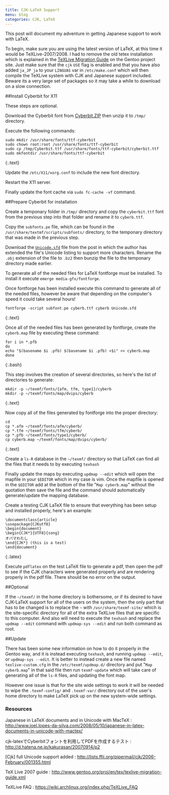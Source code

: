 ```yaml
---
title: CJK-LaTeX Support
menu: blog
categories: CJK, LaTeX
---
```

This post will document my adventure in getting Japanese support to work with
LaTeX.

To begin, make sure you are using the latest version of LaTeX, at this time it
would be TeXLive-2007/2008. I had to remove the old tetex installation which is
explained in the [TeXLive Migration
Guide](http://www.gentoo.org/proj/en/tex/texlive-migration-guide.xml) on the
Gentoo project site. Just make sure that the `cjk` `USE` flag is enabled and that
you have also added `ja_JP ja` to your `LINGUAS` var in `/etc/make.conf` which will
then compile the TeXLive system with CJK and Japanese support included. Beware
its a very large set of packages so it may take a while to download on a slow
connection.

##Install Cyberbit for X11

These steps are optional.

Download the Cyberbit font from
[Cyberbit.ZIP](http://http.netscape.com.edgesuite.net/pub/communicator/extras/fonts/windows/Cyberbit.ZIP)
then unzip it to `/tmp/` directory.

Execute the following commands:

    sudo mkdir /usr/share/fonts/ttf-cyberbit
    sudo chown root:root /usr/share/fonts/ttf-cyberbit
    sudo cp /tmp/Cyberbit.ttf /usr/share/fonts/ttf-cyberbit/cyberbit.ttf
    sudo mkfontdir /usr/share/fonts/ttf-cyberbit
{:.text}

Update the `/etc/X11/xorg.conf` to include the new font directory.

Restart the X11 server.

Finally update the font cache via `sudo fc-cache -vf` command.

##Prepare Cyberbit for installation

Create a temponary folder in `/tmp/` directory and copy the `cyberbit.ttf` font
from the previous step into that folder and rename it to `cyberb.ttf`.

Copy the `subfonts.pe` file, which can be found in the
`/usr/share/textmf/scripts/subfonts/` directory, to the temponary directory
that was made in the previous step.

Download the
[`Unicode.sfd`](http://lists.ffii.org/pipermail/cjk/2006-February/001355.html)
file from the post in which the author has extended the file's Unicode listing
to support more characters. Rename the `.obj` extension of the file to `.bz2`
then bunzip the file to the temponary directory made earlier.

To generate all of the needed files for LaTeX fontforge must be installed.
To install it execute `emerge media-gfx/fontforge`.

Once fontforge has been installed execute this command to generate all of
the needed files, however be aware that depending on the computer's speed it
could take several hours!

    fontforge -script subfont.pe cyberb.ttf cyberb Unicode.sfd
{:.text}

Once all of the needed files has been generated by fontforge, create the
`cyberb.map` file by executing these command:

    for i in *.pfb
    do
    echo "$(basename $i .pfb) $(basename $i .pfb) <$i" >> cyberb.map
    done
{:.bash}

This step involves the creation of several directories, so here's the list
of directories to generate:

    mkdir -p ~/texmf/fonts/{afm, tfm, type1}/cyberb
    mkdir -p ~/texmf/fonts/map/dvips/cyberb
{:.text}

Now copy all of the files generated by fontforge into the proper directory:

    cd
    cp *.afm ~/texmf/fonts/afm/cyberb/
    cp *.tfm ~/texmf/fonts/tfm/cyberb/
    cp *.pfb ~/texmf/fonts/type1/cyberb/
    cp cyberb.map ~/texmf/fonts/map/dvips/cyberb/
{:.text}

Create a `ls-R` database in the `~/texmf/` directory so that LaTeX can find all
the files that it needs to by executing `texhash`

Finally update the maps by executing `updmap --edit` which will open the
mapfile in your `$EDITOR` which in my case is vim. Once the mapfile is opened in
the `$EDITOR` add at the bottom of the file "`Map cyberb.map`" without the
quotation then save the file and the command should automatically
generate/update the mapping database.

Create a testing CJK LaTeX file to ensure that everything has been setup
and installed properly, here's an example:

    \documentclass{article}
    \usepackage{CJKutf8}
    \begin{document}
    \begin{CJK*}{UTF8}{song}
    オバマわたし
    \end{CJK*} (this is a test)
    \end{document}
{:.latex}

Execute `pdflatex` on the test LaTeX file to generate a pdf, then open the pdf to
see if the CJK characters were generated properly and are rendering properly in
the pdf file. There should be no error on the output.


##Optional

If the `~/texmf/` in the home directory is bothersome, or if its desired to have
CJK-LaTeX support for all of the users on the system, then the only part that
has to be changed is to replace the `~` with `/usr/share/texmf-site/` which is the
site-specific directory for all of the extra TeXLive files that are specific to
this computer. And also will need to execute the `texhash` and replace the `updmap
--edit` command with `updmap-sys --edit` and run both command as root.


##Update

There has been some new information on how to do it properly in the Gentoo way,
and it is instead executing `texhash`, and running `updmap --edit`, or
`updmap-sys --edit`. It is better to instead create a new file named
`texlive-custom.cfg` in the `/etc/texmf/updmap.d/` directory and put "`Map
cyberb.map`" in that said file then run `texmf-update` which will take care
of generating all of the `ls-R` files, and updating the font map.

However one issue is that for the site wide settings to work it will be needed
to wipe the `.texmf-config/` and `.texmf-var/` directory out of the user's home
directory to make LaTeX pick up on the new system-wide settings.


### Resources

Japanese in LaTeX documents and in Unicode with MacTeX
: <http://www.joel.lopes-da-silva.com/2008/05/10/japanese-in-latex-documents-in-unicode-with-mactex/>

cjk-latexでCyberbitフォントを利用してPDFを作成するテスト
: <http://d.hatena.ne.jp/kakurasan/20070914/p2>

[Cjk] full Unicode support added
: <http://lists.ffii.org/pipermail/cjk/2006-February/001355.html>

TeX Live 2007 guide
: <http://www.gentoo.org/proj/en/tex/texlive-migration-guide.xml>

TeXLive FAQ
: <https://wiki.archlinux.org/index.php/TeXLive_FAQ>
